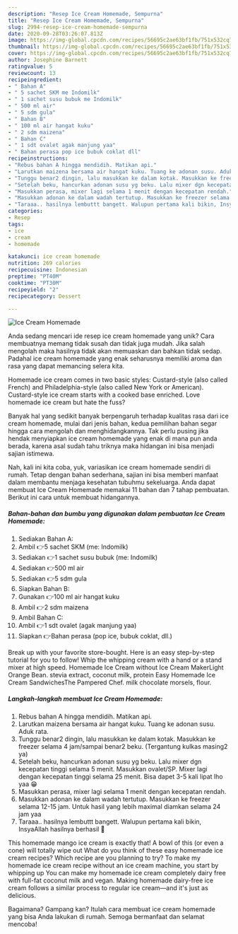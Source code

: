 ```yaml
---
description: "Resep Ice Cream Homemade, Sempurna"
title: "Resep Ice Cream Homemade, Sempurna"
slug: 2994-resep-ice-cream-homemade-sempurna
date: 2020-09-28T03:26:07.813Z
image: https://img-global.cpcdn.com/recipes/56695c2ae63bf1fb/751x532cq70/ice-cream-homemade-foto-resep-utama.jpg
thumbnail: https://img-global.cpcdn.com/recipes/56695c2ae63bf1fb/751x532cq70/ice-cream-homemade-foto-resep-utama.jpg
cover: https://img-global.cpcdn.com/recipes/56695c2ae63bf1fb/751x532cq70/ice-cream-homemade-foto-resep-utama.jpg
author: Josephine Barnett
ratingvalue: 5
reviewcount: 13
recipeingredient:
- " Bahan A"
- " 5 sachet SKM me Indomilk"
- " 1 sachet susu bubuk me Indomilk"
- " 500 ml air"
- " 5 sdm gula"
- " Bahan B"
- " 100 ml air hangat kuku"
- " 2 sdm maizena"
- " Bahan C"
- " 1 sdt ovalet agak manjung yaa"
- " Bahan perasa pop ice bubuk coklat dll"
recipeinstructions:
- "Rebus bahan A hingga mendidih. Matikan api."
- "Larutkan maizena bersama air hangat kuku. Tuang ke adonan susu. Aduk rata."
- "Tunggu benar2 dingin, lalu masukkan ke dalam kotak. Masukkan ke freezer selama 4 jam/sampai benar2 beku. (Tergantung kulkas masing2 ya)"
- "Setelah beku, hancurkan adonan susu yg beku. Lalu mixer dgn kecepatan tinggi selama 5 menit. Masukkan ovalet/SP. Mixer lagi dengan kecepatan tinggi selama 25 menit. Bisa dapet 3-5 kali lipat lho yaa 😁"
- "Masukkan perasa, mixer lagi selama 1 menit dengan kecepatan rendah."
- "Masukkan adonan ke dalam wadah tertutup. Masukkan ke freezer selama 12-15 jam. Untuk hasil yang lebih maximal diamkan selama 24 jam yaa"
- "Taraaa.. hasilnya lembuttt bangett. Walupun pertama kali bikin, InsyaAllah hasilnya berhasil 🤩"
categories:
- Resep
tags:
- ice
- cream
- homemade

katakunci: ice cream homemade 
nutrition: 269 calories
recipecuisine: Indonesian
preptime: "PT40M"
cooktime: "PT30M"
recipeyield: "2"
recipecategory: Dessert

---
```



![Ice Cream Homemade](https://img-global.cpcdn.com/recipes/56695c2ae63bf1fb/751x532cq70/ice-cream-homemade-foto-resep-utama.jpg)

Anda sedang mencari ide resep ice cream homemade yang unik? Cara membuatnya memang tidak susah dan tidak juga mudah. Jika salah mengolah maka hasilnya tidak akan memuaskan dan bahkan tidak sedap. Padahal ice cream homemade yang enak seharusnya memiliki aroma dan rasa yang dapat memancing selera kita.

Homemade ice cream comes in two basic styles: Custard-style (also called French) and Philadelphia-style (also called New York or American). Custard-style ice cream starts with a cooked base enriched. Love homemade ice cream but hate the fuss?

Banyak hal yang sedikit banyak berpengaruh terhadap kualitas rasa dari ice cream homemade, mulai dari jenis bahan, kedua pemilihan bahan segar hingga cara mengolah dan menghidangkannya. Tak perlu pusing jika hendak menyiapkan ice cream homemade yang enak di mana pun anda berada, karena asal sudah tahu triknya maka hidangan ini bisa menjadi sajian istimewa.


Nah, kali ini kita coba, yuk, variasikan ice cream homemade sendiri di rumah. Tetap dengan bahan sederhana, sajian ini bisa memberi manfaat dalam membantu menjaga kesehatan tubuhmu sekeluarga. Anda dapat membuat Ice Cream Homemade memakai 11 bahan dan 7 tahap pembuatan. Berikut ini cara untuk membuat hidangannya.

<!--inarticleads1-->

##### Bahan-bahan dan bumbu yang digunakan dalam pembuatan Ice Cream Homemade:

1. Sediakan  Bahan A:
1. Ambil  👉5 sachet SKM (me: Indomilk)
1. Sediakan  👉1 sachet susu bubuk (me: Indomilk)
1. Sediakan  👉500 ml air
1. Sediakan  👉5 sdm gula
1. Siapkan  Bahan B:
1. Gunakan  👉100 ml air hangat kuku
1. Ambil  👉2 sdm maizena
1. Ambil  Bahan C:
1. Ambil  👉1 sdt ovalet (agak manjung yaa)
1. Siapkan  👉Bahan perasa (pop ice, bubuk coklat, dll.)


Break up with your favorite store-bought. Here is an easy step-by-step tutorial for you to follow! Whip the whipping cream with a hand or a stand mixer at high speed. Homemade Ice Cream without Ice Cream MakerLight Orange Bean. stevia extract, coconut milk, protein Easy Homemade Ice Cream SandwichesThe Pampered Chef. milk chocolate morsels, flour. 

<!--inarticleads2-->

##### Langkah-langkah membuat Ice Cream Homemade:

1. Rebus bahan A hingga mendidih. Matikan api.
1. Larutkan maizena bersama air hangat kuku. Tuang ke adonan susu. Aduk rata.
1. Tunggu benar2 dingin, lalu masukkan ke dalam kotak. Masukkan ke freezer selama 4 jam/sampai benar2 beku. (Tergantung kulkas masing2 ya)
1. Setelah beku, hancurkan adonan susu yg beku. Lalu mixer dgn kecepatan tinggi selama 5 menit. Masukkan ovalet/SP. Mixer lagi dengan kecepatan tinggi selama 25 menit. Bisa dapet 3-5 kali lipat lho yaa 😁
1. Masukkan perasa, mixer lagi selama 1 menit dengan kecepatan rendah.
1. Masukkan adonan ke dalam wadah tertutup. Masukkan ke freezer selama 12-15 jam. Untuk hasil yang lebih maximal diamkan selama 24 jam yaa
1. Taraaa.. hasilnya lembuttt bangett. Walupun pertama kali bikin, InsyaAllah hasilnya berhasil 🤩


This homemade mango ice cream is exactly that! A bowl of this (or even a cone) will totally wipe out What do you think of these easy homemade ice cream recipes? Which recipe are you planning to try? To make my homemade ice cream recipe without an ice cream machine, you start by whipping up You can make my homemade ice cream completely dairy free with full-fat coconut milk and vegan. Making homemade dairy-free ice cream follows a similar process to regular ice cream—and it&#39;s just as delicious. 

Bagaimana? Gampang kan? Itulah cara membuat ice cream homemade yang bisa Anda lakukan di rumah. Semoga bermanfaat dan selamat mencoba!
